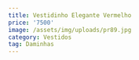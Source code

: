 ```yaml
---
title: Vestidinho Elegante Vermelho
price: '7500'
image: /assets/img/uploads/pr89.jpg
category: Vestidos
tag: Daminhas
---
```


